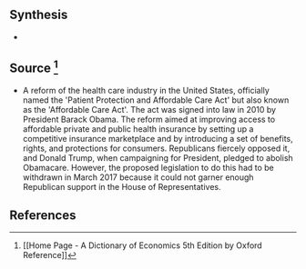 ## Synthesis
- 
## Source [^1]
- A reform of the health care industry in the United States, officially named the 'Patient Protection and Affordable Care Act' but also known as the 'Affordable Care Act'. The act was signed into law in 2010 by President Barack Obama. The reform aimed at improving access to affordable private and public health insurance by setting up a competitive insurance marketplace and by introducing a set of benefits, rights, and protections for consumers. Republicans fiercely opposed it, and Donald Trump, when campaigning for President, pledged to abolish Obamacare. However, the proposed legislation to do this had to be withdrawn in March 2017 because it could not garner enough Republican support in the House of Representatives.
## References

[^1]: [[Home Page - A Dictionary of Economics 5th Edition by Oxford Reference]]